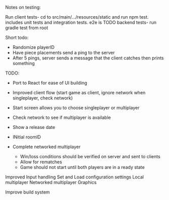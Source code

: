 Notes on testing:

Run client tests- cd to src/main/.../resources/static and run npm test. includes unit tests and integration tests. e2e is TODO
backend tests- run gradle test from root

Short todo:
- Randomize playerID
- Have piece placements send a ping to the server
- After 5 pings, server sends a message that the client catches then prints something

TODO:
- Port to React for ease of UI building
- Improved client flow (start game as client, ignore network when singleplayer, check network)
- Start screen allows you to choose singleplayer or multiplayer
- Check network to see if multiplayer is available
- Show a release date
- INitial roomID

- Complete networked multiplayer 
  - Win/loss conditions should be verified on server and sent to clients
  - Allow for rematches
  - Game should not start until both players are in a ready state


Improved Input handling
Set and Load configuration settings
Local multiplayer
Networked multiplayer
Graphics

Improve build system